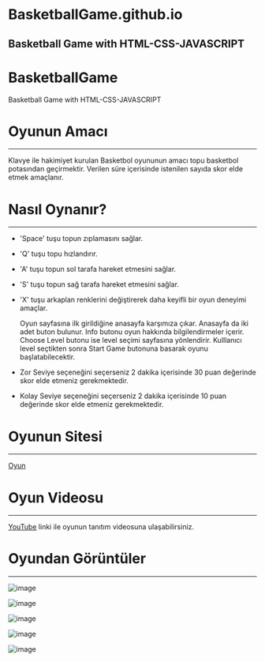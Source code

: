 # BasketballGame.github.io
Basketball Game with HTML-CSS-JAVASCRIPT 
---

# BasketballGame
Basketball Game with HTML-CSS-JAVASCRIPT 

# Oyunun Amacı
---
Klavye ile hakimiyet kurulan Basketbol oyununun amacı topu basketbol potasından geçirmektir. Verilen süre içerisinde istenilen sayıda skor elde etmek amaçlanır. 

# Nasıl Oynanır?
---
* 'Space' tuşu topun zıplamasını sağlar.
* 'Q' tuşu topu hızlandırır.
* 'A' tuşu topun sol tarafa hareket etmesini sağlar.
* 'S' tuşu topun sağ tarafa hareket etmesini sağlar.
* 'X' tuşu arkaplan renklerini değiştirerek daha keyifli bir oyun deneyimi amaçlar.

  Oyun sayfasına ilk girildiğine anasayfa karşımıza çıkar. Anasayfa da iki adet buton bulunur. Info butonu oyun hakkında bilgilendirmeler içerir. Choose Level butonu ise level seçimi sayfasına yönlendirir. Kulllanıcı level seçtikten sonra Start Game butonuna basarak oyunu başlatabilecektir.
* Zor Seviye seçeneğini seçerseniz 2 dakika içerisinde 30 puan değerinde skor elde etmeniz gerekmektedir.
* Kolay Seviye seçeneğini seçerseniz 2 dakika içerisinde 10 puan değerinde skor elde etmeniz gerekmektedir.

# Oyunun Sitesi
---
[Oyun](iremerdas.github.io)

# Oyun Videosu
---
[YouTube](https://youtu.be/hHC4nstpAPU) linki ile oyunun tanıtım videosuna ulaşabilirsiniz.

# Oyundan Görüntüler
---
![image](https://github.com/iremerdas/BasketballGame/assets/86477685/2256f6fb-1a51-4285-a0bf-399fd02292bb)

![image](https://github.com/iremerdas/BasketballGame/assets/86477685/e3ebd4c4-11f9-4588-b9d8-a2e40e24ec41)

![image](https://github.com/iremerdas/BasketballGame/assets/86477685/e780ff29-74ec-4782-92bb-4630f45f12b7)

![image](https://github.com/iremerdas/BasketballGame/assets/86477685/c26d94e1-3092-4361-bdac-0426129f4ce9)

![image](https://github.com/iremerdas/BasketballGame/assets/86477685/c72d9cfc-ffb0-4e3d-a261-439113c71b8f)
